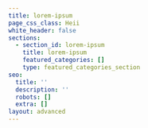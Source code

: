 ```yaml
---
title: lorem-ipsum
page_css_class: Heii
white_header: false
sections:
  - section_id: lorem-ipsum
    title: lorem-ipsum
    featured_categories: []
    type: featured_categories_section
seo:
  title: ''
  description: ''
  robots: []
  extra: []
layout: advanced
---
```


